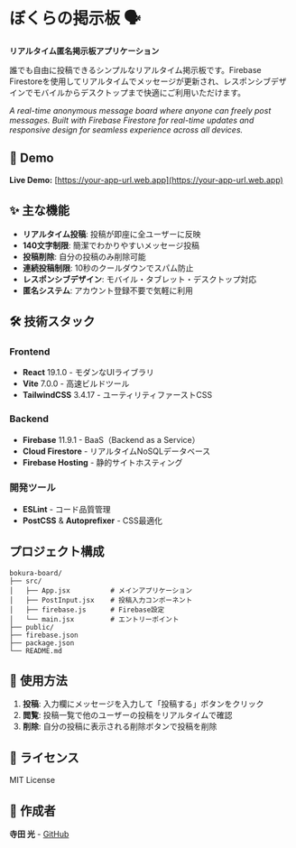 # ぼくらの掲示板 🗣️

**リアルタイム匿名掲示板アプリケーション**

誰でも自由に投稿できるシンプルなリアルタイム掲示板です。Firebase Firestoreを使用してリアルタイムでメッセージが更新され、レスポンシブデザインでモバイルからデスクトップまで快適にご利用いただけます。

*A real-time anonymous message board where anyone can freely post messages. Built with Firebase Firestore for real-time updates and responsive design for seamless experience across all devices.*

## 🚀 Demo

**Live Demo:** [https://your-app-url.web.app](https://your-app-url.web.app)

## ✨ 主な機能

- **リアルタイム投稿**: 投稿が即座に全ユーザーに反映
- **140文字制限**: 簡潔でわかりやすいメッセージ投稿
- **投稿削除**: 自分の投稿のみ削除可能
- **連続投稿制限**: 10秒のクールダウンでスパム防止
- **レスポンシブデザイン**: モバイル・タブレット・デスクトップ対応
- **匿名システム**: アカウント登録不要で気軽に利用

## 🛠️ 技術スタック

### Frontend
- **React** 19.1.0 - モダンなUIライブラリ
- **Vite** 7.0.0 - 高速ビルドツール
- **TailwindCSS** 3.4.17 - ユーティリティファーストCSS

### Backend
- **Firebase** 11.9.1 - BaaS（Backend as a Service）
- **Cloud Firestore** - リアルタイムNoSQLデータベース
- **Firebase Hosting** - 静的サイトホスティング

### 開発ツール
- **ESLint** - コード品質管理
- **PostCSS** & **Autoprefixer** - CSS最適化

##  プロジェクト構成

```
bokura-board/
├── src/
│   ├── App.jsx          # メインアプリケーション
│   ├── PostInput.jsx    # 投稿入力コンポーネント
│   ├── firebase.js      # Firebase設定
│   └── main.jsx         # エントリーポイント
├── public/
├── firebase.json
├── package.json
└── README.md
```

## 🎯 使用方法

1. **投稿**: 入力欄にメッセージを入力して「投稿する」ボタンをクリック
2. **閲覧**: 投稿一覧で他のユーザーの投稿をリアルタイムで確認
3. **削除**: 自分の投稿に表示される削除ボタンで投稿を削除

## 📝 ライセンス

MIT License

## 👤 作成者

**寺田 光** - [GitHub](https://github.com/your-username)

